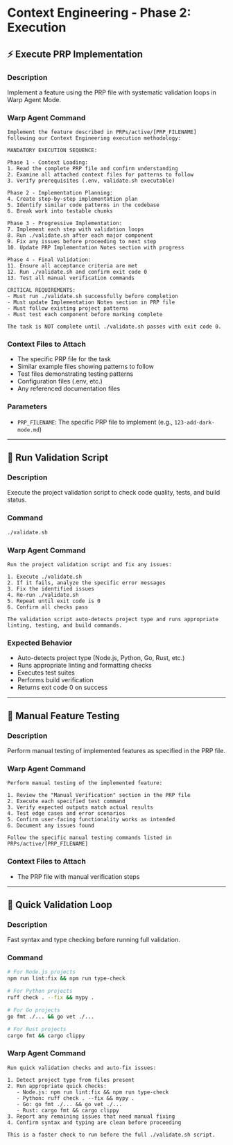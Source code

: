 # Context Engineering - Phase 2: Execution

## ⚡ Execute PRP Implementation

### Description
Implement a feature using the PRP file with systematic validation loops in Warp Agent Mode.

### Warp Agent Command
```
Implement the feature described in PRPs/active/[PRP_FILENAME] following our Context Engineering execution methodology:

MANDATORY EXECUTION SEQUENCE:

Phase 1 - Context Loading:
1. Read the complete PRP file and confirm understanding
2. Examine all attached context files for patterns to follow
3. Verify prerequisites (.env, validate.sh executable)

Phase 2 - Implementation Planning:
4. Create step-by-step implementation plan
5. Identify similar code patterns in the codebase
6. Break work into testable chunks

Phase 3 - Progressive Implementation:
7. Implement each step with validation loops
8. Run ./validate.sh after each major component
9. Fix any issues before proceeding to next step
10. Update PRP Implementation Notes section with progress

Phase 4 - Final Validation:
11. Ensure all acceptance criteria are met
12. Run ./validate.sh and confirm exit code 0
13. Test all manual verification commands

CRITICAL REQUIREMENTS:
- Must run ./validate.sh successfully before completion
- Must update Implementation Notes section in PRP file
- Must follow existing project patterns
- Must test each component before marking complete

The task is NOT complete until ./validate.sh passes with exit code 0.
```

### Context Files to Attach
- The specific PRP file for the task
- Similar example files showing patterns to follow  
- Test files demonstrating testing patterns
- Configuration files (.env, etc.)
- Any referenced documentation files

### Parameters
- `PRP_FILENAME`: The specific PRP file to implement (e.g., `123-add-dark-mode.md`)

---

## 🔧 Run Validation Script

### Description
Execute the project validation script to check code quality, tests, and build status.

### Command
```bash
./validate.sh
```

### Warp Agent Command
```
Run the project validation script and fix any issues:

1. Execute ./validate.sh
2. If it fails, analyze the specific error messages
3. Fix the identified issues
4. Re-run ./validate.sh
5. Repeat until exit code is 0
6. Confirm all checks pass

The validation script auto-detects project type and runs appropriate linting, testing, and build commands.
```

### Expected Behavior
- Auto-detects project type (Node.js, Python, Go, Rust, etc.)
- Runs appropriate linting and formatting checks
- Executes test suites
- Performs build verification
- Returns exit code 0 on success

---

## 🧪 Manual Feature Testing

### Description
Perform manual testing of implemented features as specified in the PRP file.

### Warp Agent Command
```
Perform manual testing of the implemented feature:

1. Review the "Manual Verification" section in the PRP file
2. Execute each specified test command
3. Verify expected outputs match actual results
4. Test edge cases and error scenarios
5. Confirm user-facing functionality works as intended
6. Document any issues found

Follow the specific manual testing commands listed in PRPs/active/[PRP_FILENAME]
```

### Context Files to Attach
- The PRP file with manual verification steps

---

## 🔄 Quick Validation Loop

### Description
Fast syntax and type checking before running full validation.

### Command
```bash
# For Node.js projects
npm run lint:fix && npm run type-check

# For Python projects  
ruff check . --fix && mypy .

# For Go projects
go fmt ./... && go vet ./...

# For Rust projects
cargo fmt && cargo clippy
```

### Warp Agent Command
```
Run quick validation checks and auto-fix issues:

1. Detect project type from files present
2. Run appropriate quick checks:
   - Node.js: npm run lint:fix && npm run type-check  
   - Python: ruff check . --fix && mypy .
   - Go: go fmt ./... && go vet ./...
   - Rust: cargo fmt && cargo clippy
3. Report any remaining issues that need manual fixing
4. Confirm syntax and typing are clean before proceeding

This is a faster check to run before the full ./validate.sh script.
```
